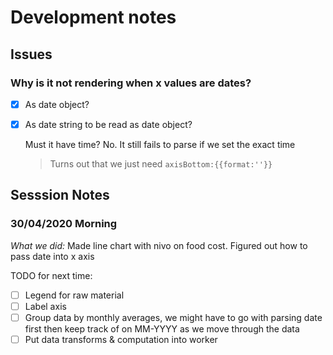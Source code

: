 # Development notes

## Issues

### Why is it not rendering when x values are dates?
- [x] As date object?
- [x] As date string to be read as date object?

  Must it have time?
    No. It still fails to parse if we set the exact time
  
  > Turns out that we just need `axisBottom:{{format:''}}`

## Sesssion Notes

### 30/04/2020 Morning
*What we did:* Made line chart with nivo on food cost. Figured out how to pass date into x axis

TODO for next time:
- [ ] Legend for raw material
- [ ] Label axis
- [ ] Group data by monthly averages, we might have to go with parsing date first then keep track of on MM-YYYY as we move through the data
- [ ] Put data transforms & computation into worker